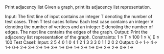 Print adjacency list
Given a graph, print its adjacency list representation.

Input:
The first line of input contains an integer T denoting the number of test cases. Then T test cases follow. Each test case contains an integer V denoting the number of vertices and an integer E denoting the number of edges. The next line contains the edges of the graph.
Output:
Print the adjacency list representation of the graph.
Constraints:
1 ≤ T ≤ 100 1 ≤ V, E ≤ 100
Test Case1:
Input:
2
5 4
0 1 0 4 1 2 1 3
3 3
0 1 1 2 0 2
Output:
0-> 1-> 4->
1-> 0-> 2-> 3->
2-> 1->
3-> 1->
0-> 1-> 2->
1-> 0-> 2->
2-> 0-> 1->
